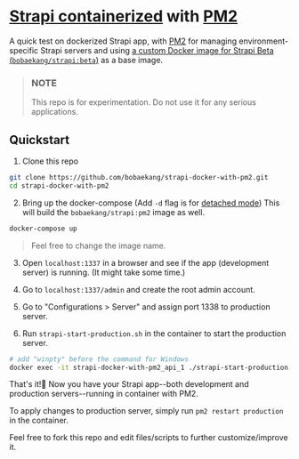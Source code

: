 # [Strapi containerized](https://github.com/strapi/strapi-docker) with [PM2](http://pm2.keymetrics.io/)

A quick test on dockerized Strapi app, with [PM2](http://pm2.keymetrics.io) for managing environment-specific Strapi servers and using [a custom Docker image for Strapi Beta (`bobaekang/strapi:beta`)](https://hub.docker.com/r/bobaekang/strapi) as a base image.

> ### NOTE
>
> This repo is for experimentation. Do not use it for any serious applications.

## Quickstart

1. Clone this repo

```sh
git clone https://github.com/bobaekang/strapi-docker-with-pm2.git
cd strapi-docker-with-pm2
```

2. Bring up the docker-compose (Add `-d` flag is for [detached mode](https://docs.docker.com/v17.09/compose/reference/up/)) This will build the `bobaekang/strapi:pm2` image as well.

```sh
docker-compose up
```

> Feel free to change the image name.

3. Open `localhost:1337` in a browser and see if the app (development server) is running. (It might take some time.)

4. Go to `localhost:1337/admin` and create the root admin account.

5. Go to "Configurations > Server" and assign port 1338 to production server.

6. Run `strapi-start-production.sh` in the container to start the production server.

```sh
# add "winpty" before the command for Windows
docker exec -it strapi-docker-with-pm2_api_1 ./strapi-start-production.sh
```

That's it!:raised_hands: Now you have your Strapi app--both development and production servers--running in container with PM2.

To apply changes to production server, simply run `pm2 restart production` in the container.

Feel free to fork this repo and edit files/scripts to further customize/improve it.
